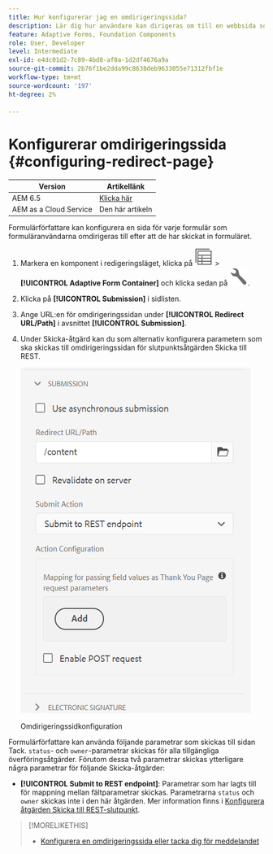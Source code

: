 ```yaml
---
title: Hur konfigurerar jag en omdirigeringssida?
description: Lär dig hur användare kan dirigeras om till en webbsida som formulärförfattare kan konfigurera när de skapar formuläret.
feature: Adaptive Forms, Foundation Components
role: User, Developer
level: Intermediate
exl-id: e4dc01d2-7c89-4bd8-af0a-1d2df4676a9a
source-git-commit: 2b76f1be2dda99c8638deb9633055e71312fbf1e
workflow-type: tm+mt
source-wordcount: '197'
ht-degree: 2%

---
```


# Konfigurerar omdirigeringssida {#configuring-redirect-page}

| Version | Artikellänk |
| -------- | ---------------------------- |
| AEM 6.5 | [Klicka här](https://experienceleague.adobe.com/docs/experience-manager-65/forms/adaptive-forms-basic-authoring/configuring-redirect-page.html) |
| AEM as a Cloud Service | Den här artikeln |

Formulärförfattare kan konfigurera en sida för varje formulär som formuläranvändarna omdirigeras till efter att de har skickat in formuläret.

1. Markera en komponent i redigeringsläget, klicka på ![fältnivå](assets/select_parent_icon.svg) > **[!UICONTROL Adaptive Form Container]** och klicka sedan på ![cmpr](assets/configure-icon.svg).

1. Klicka på **[!UICONTROL Submission]** i sidlisten.

1. Ange URL:en för omdirigeringssidan under **[!UICONTROL Redirect URL/Path]** i avsnittet **[!UICONTROL Submission]**.
1. Under Skicka-åtgärd kan du som alternativ konfigurera parametern som ska skickas till omdirigeringssidan för slutpunktsåtgärden Skicka till REST.

   ![Konfiguration av omdirigeringssida](assets/redirect-url.png)

   Omdirigeringssidkonfiguration

Formulärförfattare kan använda följande parametrar som skickas till sidan Tack. `status`- och `owner`-parametrar skickas för alla tillgängliga överföringsåtgärder. Förutom dessa två parametrar skickas ytterligare några parametrar för följande Skicka-åtgärder:

* **[!UICONTROL Submit to REST endpoint]**: Parametrar som har lagts till för mappning mellan fältparametrar skickas. Parametrarna `status` och `owner` skickas inte i den här åtgärden. Mer information finns i [Konfigurera åtgärden Skicka till REST-slutpunkt](configuring-submit-actions.md).

>[!MORELIKETHIS]
>
>* [Konfigurera en omdirigeringssida eller tacka dig för meddelandet](/help/forms/configure-redirect-page-or-thank-you-message.md)
